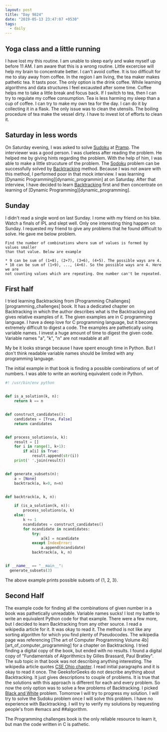 ```yaml
---
layout: post
title: "Day 9824"
date: "2019-05-13 23:47:07 +0530"
tags:
  - daily
---
```


## Yoga class and a little running

I have lost my this routine. I am unable to sleep early and wake myself up
before 11 AM. I am aware that this is a wrong routine. Little excercise will
help my brain to concentrate better. I can't avoid coffee. It is too difficult
for me to stay away from coffee. In the region I am living, the tea maker makes
pathetic tea. It tasts poor. The only option is the drink coffee. While
learning algorithms and data structures I feel excausted after some time.
Coffee helps me to take a little break and focus back. If I switch to tea, then
I can try to regulate my coffee consumption. Tea is less harming my sleep than
a cup of coffee. I can try to make my own tea for the day. I can do it by
collecting it in a flask. The only issue was to clean the utensils.  The
boiling procedure of tea make the vessel dirty. I have to invest lot of efforts
to clean it.


## Saturday in less words

On Saturday evening, I was asked to solve [Sudoku][sudoku_problem] at
[Pramp][pramp]. The interviewer was a good person. I was clueless after reading
the problem. He helped me by giving hints regarding the problem. With the help
of him, I was able to make a little strucuture of the problem. The
[Sodoku][sudoku_problem] problem can be successfully solved by
[Backtracking][backtracking] method. Because I was not aware with this method,
I performed poor in that mock interview. I was learning [Dynamic
Programming][dynamic_programmin] at on Saturday. After that interview, I have
decided to learn [Backtracking][backtracking] first and then concentrate on
learning of [Dynamic Programming][dynamic_programming].

## Sunday

I didn't read a single word on last Sunday. I rome with my friend on his bike.
Watch a finals of IPL and slept well. Only one interesting thing happen on
Sunday. I requested my friend to give any problems that he found difficult to
solve. He gave me below problem.

```
Find the number of combinations where sum of values is formed by values smaller
than that value. Below are example

* 9 can be sum of (1+8), (2+7), (3+6), (4+5). The possible ways are 4.
* 10 can be sum of (1+9), ..., (4+6). So the possible ways are 4. Here we are
not counting values which are repeating. One number can't be repeated.

```

## First half

I tried learning Backtracking from [Programming
Challenges][programming_challenges] book. It has a dedicated chapter on
Backtracking in which the author describes what is the Backtracking and gives
relative examples of it. The given examples are in C programming language. I
have a deep love for C programming language, but it becomes extremely difficult
to digest a code. The examples are pathetically using variable names. I invest
a huge amount of time to digest the given code. Variable names "a", "k", "n"
are not readable at all!

My be it looks strange because I have spent enough time in Python. But I don't
think readable variable names should be limited with any programming language.

The initial example in that book is finding a possible combinations of set of
numbers. I was able to write an working equivalent code in Python.

```python
#! /usr/bin/env python


def is_a_solution(k, n):
    return k == n


def construct_candidates():
    candidates = [True, False]
    return candidates


def process_solutions(a, k):
    result = []
    for i in range(1, k+1):
        if a[i] is True:
            result.append(str(i))
    print(' '.join(result))


def generate_subsets(n):
    a = [None]
    backtrack(a, k=0, n=n)


def backtrack(a, k, n):

    if (is_a_solution(k, n)):
        process_solutions(a, k)
    else:
        k += 1
        ncandidates = construct_candidates()
        for ncandidate in ncandidates:
            try:
                a[k] = ncandidate
            except IndexError:
                a.append(ncandidate)
            backtrack(a, k, n)


if __name__ == "__main__":
  generate_subsets(3)
```

The above example prints possible subsets of {1, 2, 3}.

## Second Half

The example code for finding all the combinations of given number in a book was
pathetically unreadable. Variable names sucks! I lost my battle to write an
equivalent Python code for that example. There were a few more, but I decided to
learn Backtracking from any other source. I read a wikipedia article for it. It
was okay to read it. The method is not like any sorting algorithm for which you
find plenty of Pseudocodes. The wikipedia page was referencing [The art of
Computer Programming Volume 4b][art_of_computer_programming] for a chapter on
Backtracking. I tried finding a digital copy of the book, but ended with no
results. I found a digital copy of "Fundamentals of Algorithmics by Gilles
Brassard, Paul Bratley". The sub topic in that book was not describing anything
interesting. The wikipedia article quotes [CSE Ohio chapter][cse_ohio]. I read
initial paragraphs and it is okay to read it once. The GeeksforGeeks do not
describe anything about Backtracking. It just gives descriptions to couple of
problems. It is true that the solutions with this approach is different for each
and every problem. So now the only option was to solve a few problems of
Backtracking. I picked [Black and White][black_and_white] problem. Tomorrow I
will try to progress my solution. I will try to solve the Sudoku problem once I
will solve this problem. I have no experience with Backtracking. I will try to
verify my solutions by requesting people's from #emacs and ##algorithm.

The Programming challenges book is the only reliable resource to learn it, but
man the code written in C is pathetic.


[pramp]: https://www.pramp.com
[sudoku_problem]: https://www.geeksforgeeks.org/sudoku-backtracking-7/
[backtracking]: https://en.wikipedia.org/wiki/Backtracking
[cse_ohio]: https://web.archive.org/web/20070317015632/http://www.cse.ohio-state.edu/~gurari/course/cis680/cis680Ch19.html#QQ1-51-128
[black_and_white]: https://practice.geeksforgeeks.org/problems/black-and-white/0
